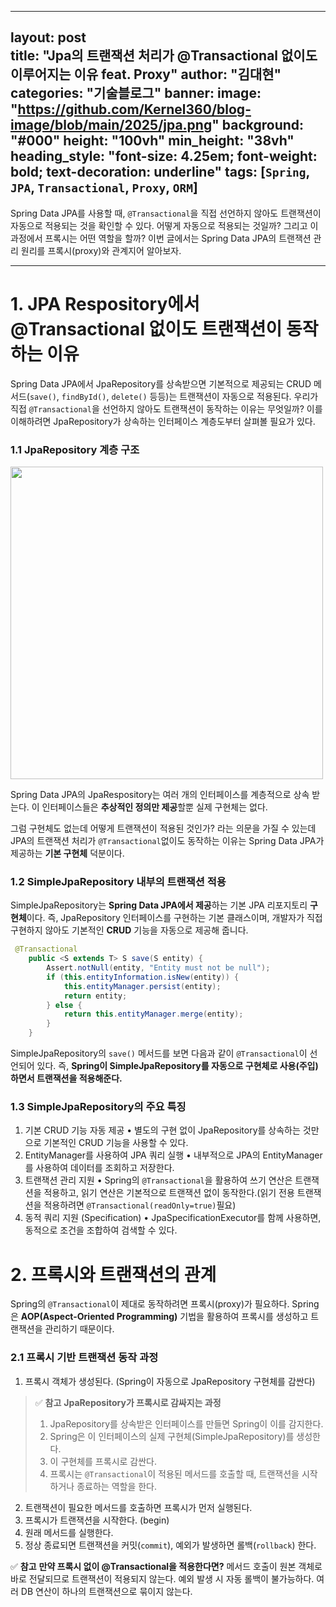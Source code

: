 
---
layout: post  
title: "Jpa의 트랜잭션 처리가 @Transactional 없이도 이루어지는 이유 feat. Proxy"
author: "김대현"
categories: "기술블로그"
banner:
  image: "https://github.com/Kernel360/blog-image/blob/main/2025/jpa.png"
  background: "#000"
  height: "100vh"
  min_height: "38vh"
  heading_style: "font-size: 4.25em; font-weight: bold; text-decoration: underline"
  tags: [`Spring`, `JPA`, `Transactional`, `Proxy`, `ORM`]
---

Spring Data JPA를 사용할 때, `@Transactional`을 직접 선언하지 않아도 트랜잭션이 자동으로 적용되는 것을 확인할 수 있다. 어떻게 자동으로 적용되는 것일까? 그리고 이 과정에서 프록시는 어떤 역할을 할까? 
이번 글에서는 Spring Data JPA의 트랜잭션 관리 원리를 프록시(proxy)와 관계지어 알아보자.

---

# 1. JPA Respository에서 @Transactional 없이도 트랜잭션이 동작하는 이유
Spring Data JPA에서 JpaRepository를 상속받으면 기본적으로 제공되는 CRUD 메서드(`save()`, `findById()`, `delete()` 등등)는 트랜잭션이 자동으로 적용된다. 우리가 직접 `@Transactional`을 선언하지 않아도 트랜잭션이 동작하는 이유는 무엇일까?
이를 이해하려면 JpaRepository가 상속하는 인터페이스 계층도부터 살펴볼 필요가 있다.

### 1.1 JpaRepository 계층 구조

<img src="https://velog.velcdn.com/images/kdh10806/post/c4b34ca5-234f-4a2a-a857-d0475e5cfb2c/image.png" width="500">

Spring Data JPA의 JpaRespository는 여러 개의 인터페이스를 계층적으로 상속 받는다.
이 인터페이스들은 **추상적인 정의만 제공**할뿐 실제 구현체는 없다.

그럼 구현체도 없는데 어떻게 트랜잭션이 적용된 것인가? 라는 의문을 가질 수 있는데
JPA의 트랜잭션 처리가 `@Transactional`없이도 동작하는 이유는 Spring Data JPA가 제공하는 **기본 구현체** 덕분이다.


### 1.2 SimpleJpaRepository 내부의 트랜잭션 적용
SimpleJpaRepository는 **Spring Data JPA에서 제공**하는 기본 JPA 리포지토리 **구현체**이다.
즉, JpaRepository 인터페이스를 구현하는 기본 클래스이며, 개발자가 직접 구현하지 않아도 기본적인 **CRUD** 기능을 자동으로 제공해 줍니다.

```Java
 @Transactional
    public <S extends T> S save(S entity) {
        Assert.notNull(entity, "Entity must not be null");
        if (this.entityInformation.isNew(entity)) {
            this.entityManager.persist(entity);
            return entity;
        } else {
            return this.entityManager.merge(entity);
        }
    }
```

SimpleJpaRepository의 `save()` 메서드를 보면 다음과 같이 `@Transactional`이 선언되어 있다.
즉, **Spring이 SimpleJpaRepository를 자동으로 구현체로 사용(주입)하면서 트랜잭션을 적용해준다.**

### 1.3 SimpleJpaRepository의 주요 특징
1. 기본 CRUD 기능 자동 제공
	• 별도의 구현 없이 JpaRepository를 상속하는 것만으로 기본적인 CRUD 기능을 사용할 수 있다.
2. EntityManager를 사용하여 JPA 쿼리 실행
	• 내부적으로 JPA의 EntityManager 를 사용하여 데이터를 조회하고 저장한다.
3. 트랜잭션 관리 지원
	• Spring의 `@Transactional`을 활용하여 쓰기 연산은 트랜잭션을 적용하고, 읽기 연산은 기본적으로 트랜잭션 없이 동작한다.(읽기 전용 트랜잭션을 적용하려면 `@Transactional(readOnly=true)`필요)
4. 동적 쿼리 지원 (Specification)
	•	JpaSpecificationExecutor를 함께 사용하면, 동적으로 조건을 조합하여 검색할 수 있다.

# 2. 프록시와 트랜잭션의 관계
Spring의 `@Transactional`이 제대로 동작하려면 프록시(proxy)가 필요하다. 
Spring은 **AOP(Aspect-Oriented Programming)** 기법을 활용하여 프록시를 생성하고 트랜잭션을 관리하기 때문이다.

### 2.1 프록시 기반 트랜잭션 동작 과정
1. 프록시 객체가 생성된다. (Spring이 자동으로 JpaRepository 구현체를 감싼다)

> ✅ **참고**
> **JpaRepository가 프록시로 감싸지는 과정**
> 1. JpaRepository를 상속받은 인터페이스를 만들면 Spring이 이를 감지한다.
> 2. Spring은 이 인터페이스의 실제 구현체(SimpleJpaRepository)를 생성한다.
> 3. 이 구현체를 프록시로 감싼다.
> 4. 프록시는 `@Transactional`이 적용된 메서드를 호출할 때, 트랜잭션을 시작하거나 종료하는 역할을 한다.

2. 트랜잭션이 필요한 메서드를 호출하면 프록시가 먼저 실행된다.
3. 프록시가 트랜잭션을 시작한다. (begin)
4. 원래 메서드를 실행한다.
5. 정상 종료되면 트랜잭션을 커밋(`commit`), 예외가 발생하면 롤백(`rollback`) 한다.

>
✅ **참고** 
**만약 프록시 없이 @Transactional을 적용한다면?**
메서드 호출이 원본 객체로 바로 전달되므로 트랜잭션이 적용되지 않는다.
예외 발생 시 자동 롤백이 불가능하다.
여러 DB 연산이 하나의 트랜잭션으로 묶이지 않는다.



 
